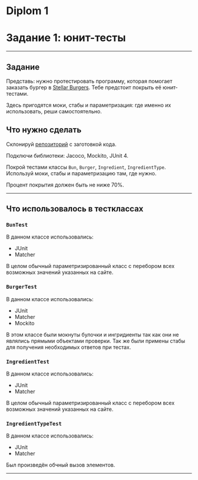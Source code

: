 # Diplom 1

# Задание 1: юнит-тесты

---


## Задание

Представь: нужно протестировать программу, которая помогает заказать бургер в [Stellar Burgers](https://stellarburgers.nomoreparties.site/). Тебе предстоит покрыть её юнит-тестами.

Здесь пригодятся моки, стабы и параметризация: где именно их использовать, реши самостоятельно.

## Что нужно сделать

Склонируй [репозиторий](https://github.com/yandex-praktikum/QA-java-diplom-1) с заготовкой кода.

Подключи библиотеки: Jacoco, Mockito, JUnit 4.

Покрой тестами классы `Bun`, `Burger`, `Ingredient`, `IngredientType`. Используй моки, стабы и параметризацию там, где нужно.

Процент покрытия должен быть не ниже 70%.

---
## Что использовалось в тестклассах


### `BunTest`
В данном классе использовались:
* JUnit
* Matcher

В целом обычный параметризированный класс с перебором всех возможных значений указанных на сайте.

### `BurgerTest`
В данном классе использовались:
* JUnit
* Matcher
* Мockito

В этом классе были мокнуты булочки и ингридиенты так как они не являлись прямыми объектами проверки. Так же были примены стабы для получения необходимых ответов при тестах.

### `IngredientTest`
В данном классе использовались:
* JUnit
* Matcher

В целом обычный параметризированный класс с перебором всех возможных значений указанных на сайте.

### `IngredientTypeTest`
В данном классе использовались:
* JUnit
* Matcher

Был произведён обчный вызов элементов.

---